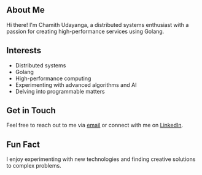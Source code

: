 ## About Me
Hi there! I'm Chamith Udayanga, a distributed systems enthusiast with a passion for creating high-performance services using Golang.

## Interests
- Distributed systems
- Golang
- High-performance computing
- Experimenting with advanced algorithms and AI
- Delving into programmable matters

## Get in Touch
Feel free to reach out to me via [email](mailto:udayangaac@gmail.com) or connect with me on [LinkedIn](https://www.linkedin.com/in/udayangaac).

## Fun Fact
I enjoy experimenting with new technologies and finding creative solutions to complex problems.
